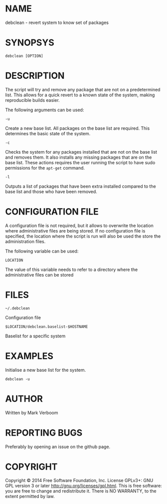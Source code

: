 # NAME

debclean - revert system to know set of packages

# SYNOPSYS

`debclean [OPTION]`

# DESCRIPTION

The script will try and remove any package that are not on a predetermined list.
This allows for a quick revert to a known state of the system, making reproducible
builds easier.

The following arguments can be used:

`-u`

Create a new base list. All packages on the base list are required. This determines
the basic state of the system.

`-c`

Checks the system for any packages installed that are not on the base list and
removes them. It also installs any missing packages that are on the base list.
These actions requires the user running the script to have sudo permissions
for the `apt-get` command.

`-l`

Outputs a list of packages that have been extra installed compared to the base list
and those who have been removed.

# CONFIGURATION FILE

A configuration file is not required, but it allows to overwrite the location where
administrative files are being stored. If no configuration file is specified,
the location where the script is run will also be used the store the administration
files.

The following variable can be used:

`LOCATION`

The value of this variable needs to refer to a directory where the administrative
files can be stored

# FILES

`~/.debclean`

Configuration file

`$LOCATION/debclean.baselist-$HOSTNAME`

Baselist for a specific system

# EXAMPLES

Initialise a new base list for the system.

`debclean -u`

# AUTHOR

Written by Mark Verboom

# REPORTING BUGS

Preferably by opening an issue on the github page.

# COPYRIGHT

Copyright  ©  2014  Free Software Foundation, Inc.  License GPLv3+: GNU
GPL version 3 or later <http://gnu.org/licenses/gpl.html>.
This is free software: you are free  to  change  and  redistribute  it.
There is NO WARRANTY, to the extent permitted by law.

